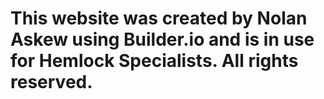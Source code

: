 # This website was created by Nolan Askew using Builder.io and is in use for Hemlock Specialists. All rights reserved. 
